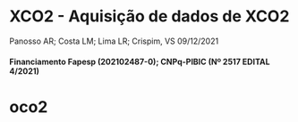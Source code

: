 XCO2 - Aquisição de dados de XCO2
================
Panosso AR; Costa LM; Lima LR; Crispim, VS
09/12/2021

<!-- README.md is generated from README.Rmd. Please edit that file -->

#### Financiamento Fapesp (202102487-0); CNPq-PIBIC (Nº 2517 EDITAL 4/2021)

# oco2

<!-- badges: start -->
<!-- badges: end -->
